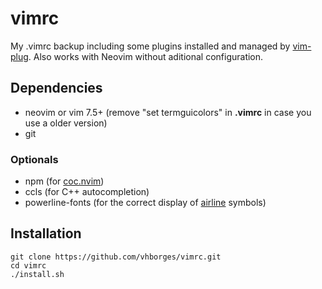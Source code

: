 # vimrc
My .vimrc backup including some plugins installed and managed by [vim-plug](https://github.com/junegunn/vim-plug).
Also works with Neovim without aditional configuration.

## Dependencies
- neovim or vim 7.5+ (remove "set termguicolors" in **.vimrc** in case you use a older version)
- git

### Optionals
- npm (for [coc.nvim](https://github.com/neoclide/coc.nvim))
- ccls (for C++ autocompletion)
- powerline-fonts (for the correct display of [airline](https://github.com/vim-airline/vim-airline) symbols)

## Installation
```
git clone https://github.com/vhborges/vimrc.git
cd vimrc
./install.sh
```
